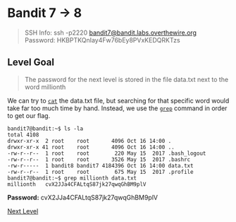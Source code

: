 
# Bandit 7 -> 8
> SSH Info: ssh -p2220 bandit7@bandit.labs.overthewire.org  
> Password: HKBPTKQnIay4Fw76bEy8PVxKEDQRKTzs


 ## Level Goal  
>The password for the next level is stored in the file data.txt next to the word millionth


We can try to [`cat`](https://en.wikipedia.org/wiki/Cat_(Unix)) the data.txt file, but searching for that specific word would take far too much time by hand. Instead, we use the [`grep`](https://en.wikipedia.org/wiki/Grep) command in order to get our flag.

```
bandit7@bandit:~$ ls -la
total 4108
drwxr-xr-x  2 root    root       4096 Oct 16 14:00 .
drwxr-xr-x 41 root    root       4096 Oct 16 14:00 ..
-rw-r--r--  1 root    root        220 May 15  2017 .bash_logout
-rw-r--r--  1 root    root       3526 May 15  2017 .bashrc
-rw-r-----  1 bandit8 bandit7 4184396 Oct 16 14:00 data.txt
-rw-r--r--  1 root    root        675 May 15  2017 .profile
bandit7@bandit:~$ grep millionth data.txt
millionth	cvX2JJa4CFALtqS87jk27qwqGhBM9plV

```


**Password:** cvX2JJa4CFALtqS87jk27qwqGhBM9plV


[Next Level](../Bandit%208%20--%209/README.md)
